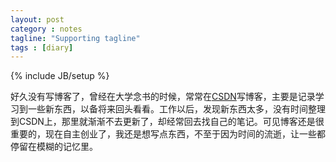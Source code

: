 ```yaml
---
layout: post
category : notes
tagline: "Supporting tagline"
tags : [diary]
---
```

{% include JB/setup %}

好久没有写博客了，曾经在大学念书的时候，常常在[CSDN](http://blog.csdn.net/watson243671)写博客，主要是记录学习到一些新东西，以备将来回头看看。工作以后，发现新东西太多，没有时间整理到CSDN上，那里就渐渐不去更新了，却经常回去找自己的笔记。可见博客还是很重要的，现在自主创业了，我还是想写点东西，不至于因为时间的流逝，让一些都停留在模糊的记忆里。
